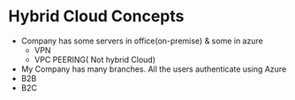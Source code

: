 # Hybrid Cloud Concepts
* Company has some servers in office(on-premise) & some in azure
    * VPN 
    * VPC PEERING( Not hybrid Cloud) 
* My Company has many branches. All the users authenticate using Azure
* B2B
* B2C
